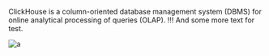 ClickHouse is a column-oriented database management system (DBMS) for online analytical processing of queries (OLAP). !!! And some more text for test.

![a](images/aaa.gif)
